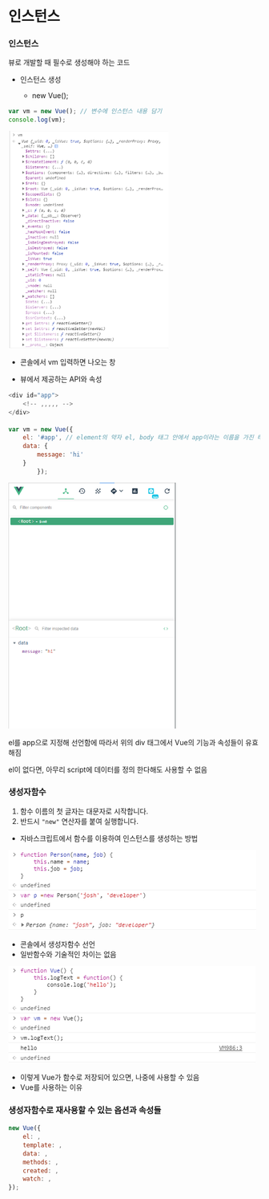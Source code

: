 # 인스턴스

### 인스턴스

뷰로 개발할 때 필수로 생성해야 하는 코드

+ 인스턴스 생성 

  + new Vue();

```javascript
var vm = new Vue(); // 변수에 인스턴스 내용 담기
console.log(vm);
```




<img src="./캡처3.png" alt="캡처3" style="zoom: 67%;"/>


+ 콘솔에서 vm 입력하면 나오는 창

+ 뷰에서 제공하는 API와 속성



```javascript
<div id="app">
    <!-- ,,,,, --> 
</div>

var vm = new Vue({
    el: '#app', // element의 약자 el, body 태그 안에서 app이라는 이름을 가진 태그를 찾아서 인스턴스를 붙이겠다는 의미
    data: {
        message: 'hi'
    }
        });
```

<img src="./캡처4.PNG" alt="캡처4" style="zoom: 67%;"/>



el를 app으로 지정해 선언함에 따라서 위의 div 태그에서 Vue의 기능과 속성들이 유효해짐

el이 없다면, 아무리 script에 데이터를 정의 한다해도 사용할 수 없음



### 생성자함수

1. 함수 이름의 첫 글자는 대문자로 시작합니다.
2. 반드시 `"new"` 연산자를 붙여 실행합니다.

+ 자바스크립트에서 함수를 이용하여 인스턴스를 생성하는 방법

  

<img src="./캡처5.PNG" alt="캡처5" />

+ 콘솔에서 생성자함수 선언
+ 일반함수와 기술적인 차이는 없음



<img src="./캡처6.PNG" alt="캡처6" />

+ 이렇게 Vue가 함수로 저장되어 있으면, 나중에 사용할 수 있음
+ Vue를 사용하는 이유



### 생성자함수로 재사용할 수 있는 옵션과 속성들

```javascript
new Vue({
	el: ,
	template: ,
	data: ,
	methods: ,
    created: ,
    watch: ,
});
```

